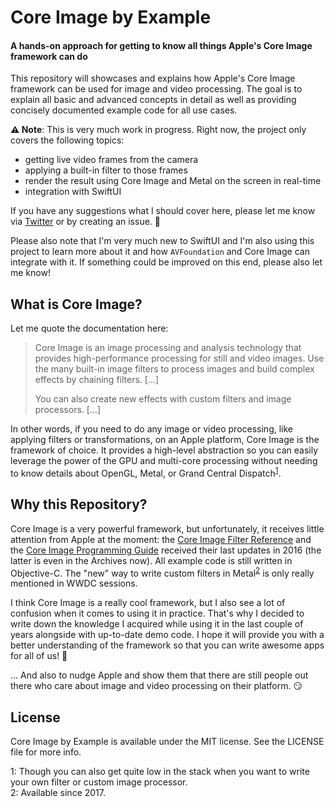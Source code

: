 # Core Image by Example

#### A hands-on approach for getting to know all things Apple's Core Image framework can do

This repository will showcases and explains how Apple's Core Image framework can be used for image and video processing. The goal is to explain all basic and advanced concepts in detail as well as providing concisely documented example code  for all use cases.

**⚠️ Note**:
This is very much work in progress. Right now, the project only covers the following topics:
* getting live video frames from the camera
* applying a built-in filter to those frames
* render the result using Core Image and Metal on the screen in real-time
* integration with SwiftUI

If you have any suggestions what I should cover here, please let me know via [Twitter](https://twitter.com/frankschlegel) or by creating an issue. 🙂

Please also note that I'm very much new to SwiftUI and I'm also using this project to learn more about it and how `AVFoundation` and Core Image can integrate with it. If something could be improved on this end, please also let me know! 


## What is Core Image?

Let me quote the documentation here:

>Core Image is an image processing and analysis technology that provides high-performance processing for still and video images. Use the many built-in image filters to process images and build complex effects by chaining filters. [...] 
>
>You can also create new effects with custom filters and image processors. […]

In other words, if you need to do any image or video processing, like applying filters or transformations, on an Apple platform, Core Image is the framework of choice. It provides a high-level abstraction so you can easily leverage the power of the GPU and multi-core processing without needing to know details about OpenGL, Metal, or Grand Central Dispatch<sup>[1](#footnote1)</sup>.



## Why this Repository?

Core Image is a very powerful framework, but unfortunately, it receives little attention from Apple at the moment: the [Core Image Filter Reference](https://developer.apple.com/library/archive/documentation/GraphicsImaging/Reference/CoreImageFilterReference/index.html#//apple_ref/doc/uid/TP40004346) and the [Core Image Programming Guide](https://developer.apple.com/library/archive/documentation/GraphicsImaging/Conceptual/CoreImaging/ci_intro/ci_intro.html#//apple_ref/doc/uid/TP30001185) received their last updates in 2016 (the latter is even in the Archives now). All example code is still written in Objective-C. The "new" way to write custom filters in Metal<sup>[2](#footnote2)</sup> is only really mentioned in WWDC sessions.

I think Core Image is a really cool framework, but I also see a lot of confusion when it comes to using it in practice. That's why I decided to write down the knowledge I acquired while using it in the last couple of years alongside with up-to-date demo code. I hope it will provide you with a better understanding of the framework so that you can write awesome apps for all of us! 🙂

… And also to nudge Apple and show them that there are still people out there who care about image and video processing on their platform. 😏



## License

Core Image by Example is available under the MIT license. See the LICENSE file for more info.



<a name="footnote1">1</a>: Though you can also get quite low in the stack when you want to write your own filter or custom image processor.\
<a name="footnote2">2</a>: Available since 2017.

